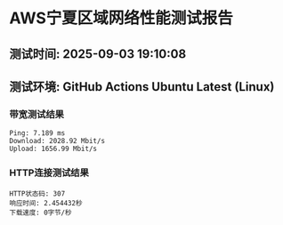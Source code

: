 # AWS宁夏区域网络性能测试报告
## 测试时间: 2025-09-03 19:10:08
## 测试环境: GitHub Actions Ubuntu Latest (Linux)

### 带宽测试结果
```
Ping: 7.189 ms
Download: 2028.92 Mbit/s
Upload: 1656.99 Mbit/s
```

### HTTP连接测试结果
```
HTTP状态码: 307
响应时间: 2.454432秒
下载速度: 0字节/秒
```

